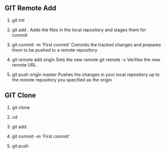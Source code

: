 
## GIT Remote Add 

1. git init

2. git add .
Adds the files in the local repository and stages them for commit

3. git commit -m 'First commit'
Commits the tracked changes and prepares them to be pushed to a remote repository

4. git remote add origin <remote repository URL>
Sets the new remote
git remote -v
Verifies the new remote URL

5. git push origin master
Pushes the changes in your local repository up to the remote repository you specified as the origin

## GIT Clone 

1. git clone <repository URL>

2. cd <new repo folder>

3. git add .

4. git commit -m 'First commit'

5. git push
